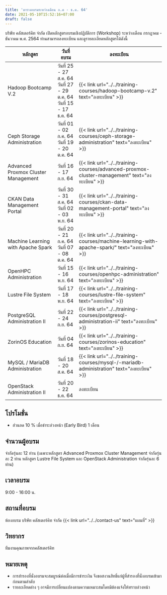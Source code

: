 ```yaml
---
title: 'ตารางอบรมระหว่างเดือน ก.ค - ธ.ค. 64'
date: 2021-05-10T15:52:16+07:00
draft: false
---
```


บริษัท คลัสเตอร์คิท จำกัด เปิดหลักสูตรอบรมเชิงปฏิบัติการ (Workshop) ระหว่างเดือน กรกฎาคม - ธันวาคม พ.ศ. 2564 ท่านสามารถลงทะเบียน และดูรายละเอียดหลักสูตรได้ดังนี้
<!--more-->

<table class="table table-striped">
  <thead class="bg-primary">
    <tr>
      <th>หลักสูตร</th>
      <th>วันที่อบรม</th>
      <th>ลงทะเบียน</th>
    </tr>
  </thead>
  <tbody>
   <tr>
      <td>Hadoop Bootcamp V.2</td>
      <td>วันที่ 25 - 27 ส.ค. 64<br>
          วันที่ 27 - 29 ต.ค. 64<br>
          วันที่ 15 - 17 ธ.ค. 64</td>
      <td>{{< link url="../../training-courses/hadoop-bootcamp-v.2" text="ลงทะเบียน" >}}</td>
    </tr>
    <tr>
      <td>Ceph Storage Administration</td>
      <td>วันที่ 01 - 02 ก.ค. 64<br>
          วันที่ 19 - 20 ต.ค. 64</td>
      <td>{{< link url="../../training-courses/ceph-storage-administration" text="ลงทะเบียน" >}}</td>
    </tr>
    <tr>
      <td>Advanced Proxmox Cluster Management</td>
      <td>วันที่ 16 - 17 ก.ย. 64</td>
      <td>{{< link url="../../training-courses/advanced-proxmox-cluster-management" text="ลงทะเบียน" >}}</td>
    </tr>
    <tr>
      <td>CKAN Data Management Portal</td>
      <td>วันที่ 30 - 31 ส.ค. 64<br>
          วันที่ 02 - 03 พ.ย. 64</td>
      <td>{{< link url="../../training-courses/ckan-data-management-portal" text="ลงทะเบียน" >}}</td>
    </tr>
    <tr>
      <td>Machine Learning with Apache Spark</td>
      <td>วันที่ 20 - 21 ก.ค. 64<br>
          วันที่ 07 - 08 ต.ค. 64</td>
      <td>{{< link url="../../training-courses/machine-learning-with-apache-spark/" text="ลงทะเบียน" >}}</td>
    </tr>
    <tr>
      <td>OpenHPC Administration</td>
      <td>วันที่ 15 - 16 พ.ย. 64</td>
      <td>{{< link url="../../training-courses/openhpc-administration" text="ลงทะเบียน" >}}</td>
    </tr>
    <tr>
      <td>Lustre File System</td>
      <td>วันที่ 17 - 18 พ.ย. 64</td>
      <td>{{< link url="../../training-courses/lustre-file-system" text="ลงทะเบียน" >}}</td>
    </tr>
    <tr>
      <td>PostgreSQL Administration II</td>
      <td>วันที่ 22 - 24 ก.ย. 64</td>
      <td>{{< link url="../../training-courses/postgresql-administration-ii" text="ลงทะเบียน" >}}</td>
    </tr>
        <tr>
      <td>ZorinOS Education</td>
      <td>วันที่ 04 ก.ย. 64</td>
      <td>{{< link url="../../training-courses/zorinos-education" text="ลงทะเบียน" >}}</td>
    </tr>
        </tr>
        <tr>
      <td>MySQL / MariaDB Administration</td>
      <td>วันที่ 18 - 20 ส.ค. 64</td>
      <td>{{< link url="../../training-courses/mysql-/-mariadb-administration" text="ลงทะเบียน" >}}</td>
    </tr>
        </tr>
        <tr>
      <td>OpenStack Administration II</td>
      <td>วันที่ 20 - 22 ธ.ค. 64</td>
      <td>ลงทะเบียน</td>
    </tr>
    </tbody>
</table>

## โปรโมชั่น
* ส่วนลด 10 % เมื่อชำระล่วงหน้า (Early Bird) 1 เดือน 
<!-- * ส่วนลด 10 % สำหรับสมาชิก<a href="https://www.oseda.or.th/th/">สมาคมศึกษาและพัฒนาโอเพ่นซอร์ส</a> (OSEDA) และหากชำระค่าอบรมล่วงหน้า (Early Bird) 1 เดือนจะได้ส่วนลดเพิ่มอีก 10% -->

## จำนวนผู้อบรม 
จำกัดรุ่นละ 12 ท่าน (เฉพาะหลักสูตร Advanced Proxmox Cluster Management จำกัดรุ่นละ 2 ท่าน หลักสูตร Lustre File System และ OpenStack Administration จำกัดรุ่นละ 6 ท่าน)

## เวลาอบรม  
9:00 - 16:00 น.

## สถานที่อบรม  
ห้องอบรม บริษัท คลัสเตอร์คิท จำกัด {{< link url="../../contact-us" text="แผนที่" >}}

## วิทยากร 
ทีมงานคุณภาพจากคลัสเตอร์คิท

## หมายเหตุ
* การสำรองที่นั่งอบรมจะสมบูรณ์ต่อเมื่อมีการชำระเงิน จึงขอสงวนสิทธิ์แก่ผู้ที่สำรองที่นั่งอบรมเข้ามาก่อนตามลำดับ
* รายละเอียดต่าง ๆ อาจมีการเปลี่ยนแปลงตามความเหมาะสมโดยมิต้องแจ้งให้ทราบล่วงหน้า